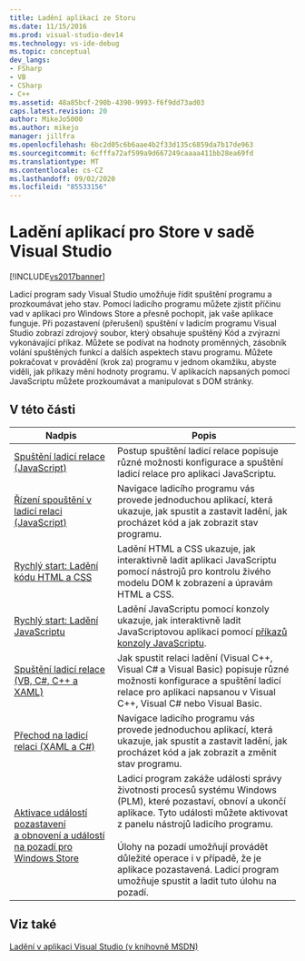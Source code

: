 ```yaml
---
title: Ladění aplikací ze Storu
ms.date: 11/15/2016
ms.prod: visual-studio-dev14
ms.technology: vs-ide-debug
ms.topic: conceptual
dev_langs:
- FSharp
- VB
- CSharp
- C++
ms.assetid: 48a85bcf-290b-4390-9993-f6f9dd73ad03
caps.latest.revision: 20
author: MikeJo5000
ms.author: mikejo
manager: jillfra
ms.openlocfilehash: 6bc2d05c6b6aae4b2f33d135c6859da7b17de963
ms.sourcegitcommit: 6cfffa72af599a9d667249caaaa411bb28ea69fd
ms.translationtype: MT
ms.contentlocale: cs-CZ
ms.lasthandoff: 09/02/2020
ms.locfileid: "85533156"
---
```

# <a name="debug-store-apps-in-visual-studio"></a>Ladění aplikací pro Store v sadě Visual Studio
[!INCLUDE[vs2017banner](../includes/vs2017banner.md)]

Ladicí program sady Visual Studio umožňuje řídit spuštění programu a prozkoumávat jeho stav. Pomocí ladicího programu můžete zjistit příčinu vad v aplikaci pro Windows Store a přesně pochopit, jak vaše aplikace funguje. Při pozastavení (přerušení) spuštění v ladicím programu Visual Studio zobrazí zdrojový soubor, který obsahuje spuštěný Kód a zvýrazní vykonávající příkaz. Můžete se podívat na hodnoty proměnných, zásobník volání spuštěných funkcí a dalších aspektech stavu programu. Můžete pokračovat v provádění (krok za) programu v jednom okamžiku, abyste viděli, jak příkazy mění hodnoty programu. V aplikacích napsaných pomocí JavaScriptu můžete prozkoumávat a manipulovat s DOM stránky.

## <a name="in-this-section"></a>V této části

|Nadpis|Popis|
|-|-|
|[Spuštění ladicí relace (JavaScript)](../debugger/start-a-debugging-session-for-store-apps-in-visual-studio-javascript.md)|Postup spuštění ladicí relace popisuje různé možnosti konfigurace a spuštění ladicí relace pro aplikaci JavaScriptu.|
|[Řízení spouštění v ladicí relaci (JavaScript)](../debugger/control-execution-of-a-store-app-in-a-visual-studio-debug-session-for-windows-store-apps-javascript.md)|Navigace ladicího programu vás provede jednoduchou aplikací, která ukazuje, jak spustit a zastavit ladění, jak procházet kód a jak zobrazit stav programu.|
|[Rychlý start: Ladění kódu HTML a CSS](../debugger/quickstart-debug-html-and-css.md)|Ladění HTML a CSS ukazuje, jak interaktivně ladit aplikaci JavaScriptu pomocí nástrojů pro kontrolu živého modelu DOM k zobrazení a úpravám HTML a CSS.|
|[Rychlý start: Ladění JavaScriptu](../debugger/quickstart-debug-javascript-using-the-console.md)|Ladění JavaScriptu pomocí konzoly ukazuje, jak interaktivně ladit JavaScriptovou aplikaci pomocí [příkazů konzoly JavaScriptu](../debugger/javascript-console-commands.md).|
|[Spuštění ladicí relace (VB, C#, C++ a XAML)](../debugger/start-a-debugging-session-for-a-store-app-in-visual-studio-vb-csharp-cpp-and-xaml.md)|Jak spustit relaci ladění (Visual C++, Visual C# a Visual Basic) popisuje různé možnosti konfigurace a spuštění ladicí relace pro aplikaci napsanou v Visual C++, Visual C# nebo Visual Basic.|
|[Přechod na ladicí relaci (XAML a C#)](../debugger/navigate-a-debugging-session-in-visual-studio-xaml-and-csharp.md)|Navigace ladicího programu vás provede jednoduchou aplikací, která ukazuje, jak spustit a zastavit ladění, jak procházet kód a jak zobrazit a změnit stav programu.|
|[Aktivace událostí pozastavení a obnovení a událostí na pozadí pro Windows Store](../debugger/how-to-trigger-suspend-resume-and-background-events-for-windows-store-apps-in-visual-studio.md)|Ladicí program zakáže události správy životnosti procesů systému Windows (PLM), které pozastaví, obnoví a ukončí aplikace. Tyto události můžete aktivovat z panelu nástrojů ladicího programu.<br /><br /> Úlohy na pozadí umožňují provádět důležité operace i v případě, že je aplikace pozastavená. Ladicí program umožňuje spustit a ladit tuto úlohu na pozadí.|

## <a name="see-also"></a>Viz také
 [Ladění v aplikaci Visual Studio (v knihovně MSDN)](https://msdn.microsoft.com/library/sc65sadd(VS.110).aspx)
